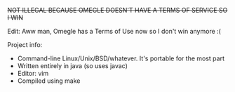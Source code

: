 ~~NOT ILLEGAL BECAUSE OMEGLE DOESN'T HAVE A TERMS OF SERVICE SO I WIN~~

Edit: Aww man, Omegle has a Terms of Use now so I don't win anymore :(

Project info:
  * Command-line Linux/Unix/BSD/whatever. It's portable for the most part
  * Written entirely in java (so uses javac)
  * Editor: vim
  * Compiled using make